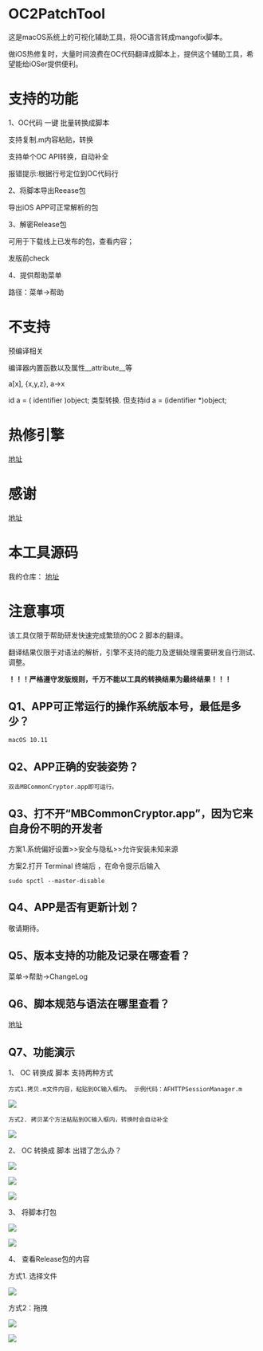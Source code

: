 # OC2PatchTool

这是macOS系统上的可视化辅助工具，将OC语言转成mangofix脚本。

做iOS热修复时，大量时间浪费在OC代码翻译成脚本上，提供这个辅助工具，希望能给iOSer提供便利。

# 支持的功能

1、OC代码 一键 批量转换成脚本

支持复制.m内容粘贴，转换

支持单个OC API转换，自动补全

报错提示:根据行号定位到OC代码行

2、将脚本导出Reease包

导出iOS APP可正常解析的包

3、解密Release包

可用于下载线上已发布的包，查看内容；

发版前check

4、提供帮助菜单

路径：菜单->帮助


# 不支持

预编译相关

编译器内置函数以及属性__attribute__等

a[x], {x,y,z}, a->x

id a = ( identifier )object; 类型转换. 但支持id a = (identifier *)object;

# 热修引擎

[地址](https://github.com/YPLiang19/Mango)

# 感谢

[地址](https://github.com/SilverFruity/oc2mango)

# 本工具源码

我的仓库：
[地址](https://github.com/action121/OC2PatchTool)

# 注意事项

该工具仅限于帮助研发快速完成繁琐的OC 2 脚本的翻译。 

翻译结果仅限于对语法的解析，引擎不支持的能力及逻辑处理需要研发自行测试、调整。 

**！！！严格遵守发版规则，千万不能以工具的转换结果为最终结果！！！**

## Q1、APP可正常运行的操作系统版本号，最低是多少？


```
macOS 10.11
```

## Q2、APP正确的安装姿势？


```
双击MBCommonCryptor.app即可运行。
```

## Q3、打不开“MBCommonCryptor.app”，因为它来自身份不明的开发者

方案1.系统偏好设置>>安全与隐私>>允许安装未知来源


方案2.打开 Terminal 终端后 ，在命令提示后输入


```
sudo spctl --master-disable
```

## Q4、APP是否有更新计划？

敬请期待。

## Q5、版本支持的功能及记录在哪查看？

菜单->帮助->ChangeLog

## Q6、脚本规范与语法在哪里查看？

[地址](https://github.com/YPLiang19/Mango)

## Q7、功能演示

1、 OC 转换成 脚本 支持两种方式



```
方式1.拷贝.m文件内容，粘贴到OC输入框内。 示例代码：AFHTTPSessionManager.m
```

![](./example/16194122591386.jpg)




```
方式2. 拷贝某个方法粘贴到OC输入框内，转换时会自动补全
```

![](./example/16194122746370.jpg)



2、 OC 转换成 脚本 出错了怎么办？



![](./example/16194122978494.jpg)


![](./example/16194123426216.jpg)

![](./example/16194123542010.jpg)




3、 将脚本打包


![](./example/16194123637671.jpg)


![](./example/16194123742507.jpg)



4、 查看Release包的内容


方式1. 选择文件

![](./example/16194123984879.jpg)



方式2：拖拽



![](./example/16194124077574.jpg)


![](./example/16194124165076.jpg)




